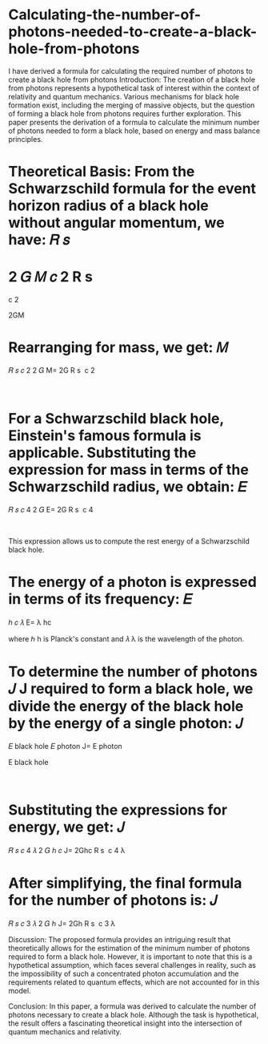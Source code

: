 # Calculating-the-number-of-photons-needed-to-create-a-black-hole-from-photons
 I have derived a formula for calculating the required number of photons to create a black hole from photons
Introduction:
The creation of a black hole from photons represents a hypothetical task of interest within the context of relativity and quantum mechanics. Various mechanisms for black hole formation exist, including the merging of massive objects, but the question of forming a black hole from photons requires further exploration. This paper presents the derivation of a formula to calculate the minimum number of photons needed to form a black hole, based on energy and mass balance principles.

Theoretical Basis:
From the Schwarzschild formula for the event horizon radius of a black hole without angular momentum, we have:
𝑅
𝑠
=
2
𝐺
𝑀
𝑐
2
R 
s
​
 = 
c 
2
 
2GM
​
 
Rearranging for mass, we get:
𝑀
=
𝑅
𝑠
𝑐
2
2
𝐺
M= 
2G
R 
s
​
 c 
2
 
​
 
For a Schwarzschild black hole, Einstein's famous formula is applicable. Substituting the expression for mass in terms of the Schwarzschild radius, we obtain:
𝐸
=
𝑅
𝑠
𝑐
4
2
𝐺
E= 
2G
R 
s
​
 c 
4
 
​
 
This expression allows us to compute the rest energy of a Schwarzschild black hole.

The energy of a photon is expressed in terms of its frequency:
𝐸
=
ℎ
𝑐
𝜆
E= 
λ
hc
​
 
where 
ℎ
h is Planck's constant and 
𝜆
λ is the wavelength of the photon.

To determine the number of photons 
𝐽
J required to form a black hole, we divide the energy of the black hole by the energy of a single photon:
𝐽
=
𝐸
black hole
𝐸
photon
J= 
E 
photon
​
 
E 
black hole
​
 
​
 

Substituting the expressions for energy, we get:
𝐽
=
𝑅
𝑠
𝑐
4
𝜆
2
𝐺
ℎ
𝑐
J= 
2Ghc
R 
s
​
 c 
4
 λ
​
 

After simplifying, the final formula for the number of photons is:
𝐽
=
𝑅
𝑠
𝑐
3
𝜆
2
𝐺
ℎ
J= 
2Gh
R 
s
​
 c 
3
 λ
​
 

Discussion:
The proposed formula provides an intriguing result that theoretically allows for the estimation of the minimum number of photons required to form a black hole. However, it is important to note that this is a hypothetical assumption, which faces several challenges in reality, such as the impossibility of such a concentrated photon accumulation and the requirements related to quantum effects, which are not accounted for in this model.

Conclusion:
In this paper, a formula was derived to calculate the number of photons necessary to create a black hole. Although the task is hypothetical, the result offers a fascinating theoretical insight into the intersection of quantum mechanics and relativity.
